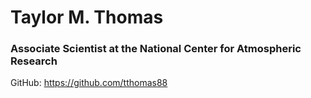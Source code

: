 # Taylor M. Thomas
### Associate Scientist at the National Center for Atmospheric Research
GitHub: https://github.com/tthomas88
